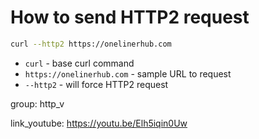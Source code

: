 # How to send HTTP2 request

```bash
curl --http2 https://onelinerhub.com
```

- `curl` - base curl command
- `https://onelinerhub.com` - sample URL to request
- `--http2` - will force HTTP2 request

group: http_v


link_youtube: https://youtu.be/Elh5iqin0Uw
